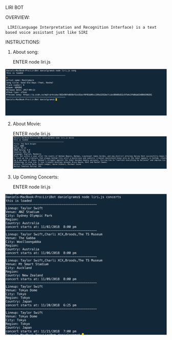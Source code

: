LIRI BOT

OVERVIEW:

     LIRI(Language Interpretation and Recognition Interface) is a text based voice assistant just like SIRI 

INSTRUCTIONS:

1. About song:

    ENTER node liri.js <song> <name of any song>

![alt text](./images/1.png)


2. About Movie:

    ENTER  node liri.js <movie> <name of any movie>
![alt text](./images/2.png)

3. Up Coming Concerts:

    ENTER node liri.js <concerts> <name of artists>

![alt text](./images/3.png)